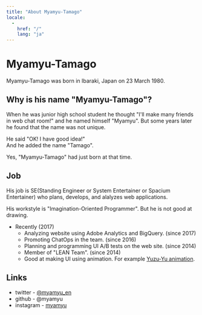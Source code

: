 ```yaml
---
title: "About Myamyu-Tamago"
locale:
  -
    href: "/"
    lang: "ja"
---
```


Myamyu-Tamago
==============

Myamyu-Tamago was born in Ibaraki, Japan on 23 March 1980.


Why is his name "Myamyu-Tamago"?
-----------------------------------

When he was junior high school student he thought "I'll make many friends in web chat room!" and he named himself "Myamyu".
But some years later he found that the name was not unique.

He said "OK! I have good idea!"  
And he added the name "Tamago".

Yes, "Myamyu-Tamago" had just born at that time.

Job
----

His job is SE(Standing Engineer or System Entertainer or Spacium Entertainer) who plans, develops, and alalyzes web applications.

His workstyle is "Imagination-Oriented Programmer". But he is not good at drawing.

- Recently (2017)
  - Analyzing website using Adobe Analytics and BigQuery. (since 2017)
  - Promoting ChatOps in the team. (since 2016)
  - Planning and programming UI A/B tests on the web site. (since 2014)
  - Member of "LEAN Team". (since 2014)
  - Good at making UI using animation. For example [Yuzu-Yu animation](https://myamyu.github.io/yuzuyu/).

Links
----------

- twitter - [@myamyu_en](https://twitter.com/myamyu_en)
- github - @myamyu
- instagram - [myamyu](https://www.instagram.com/myamyu/)
